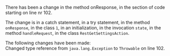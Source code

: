 There has been a change in the method onResponse, in the section of code starting on line nr 102.
  
The change is in a catch statement, in a try statement, in the method ```onResponse```, in the class ```1```, in an initialization, in the invocation ```state```, in the method ```handleRequest```, in the class ```RestGetSettingsAction```.
  
The following changes have been made:  
Changed type reference from ```java.lang.Exception``` to ```Throwable``` on line 102.  
